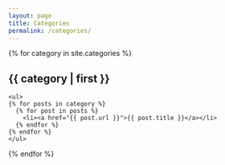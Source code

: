 ```yaml
---
layout: page
title: Categories
permalink: /categories/
---
```


{% for category in site.categories %}
## {{ category | first }}
    <ul>
    {% for posts in category %}
      {% for post in posts %}
        <li><a href="{{ post.url }}">{{ post.title }}</a></li>
      {% endfor %}
    {% endfor %}
    </ul>
  </li>
{% endfor %}